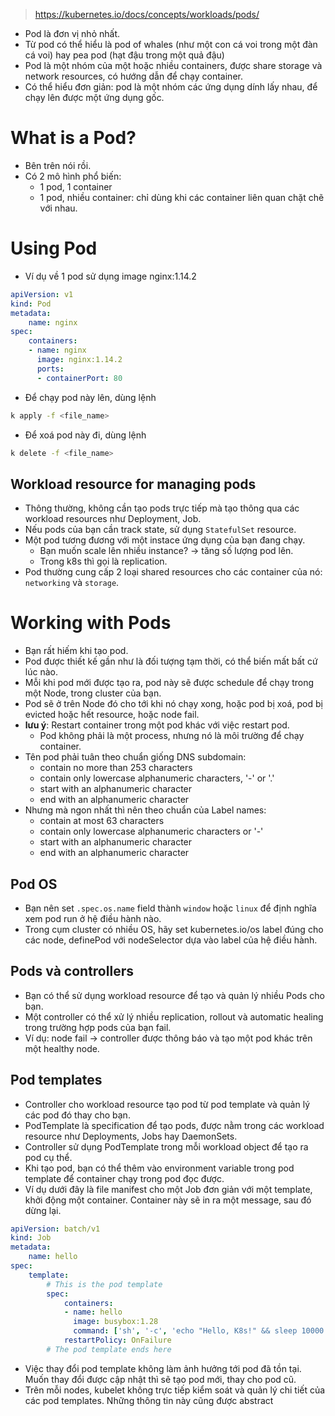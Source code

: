 > https://kubernetes.io/docs/concepts/workloads/pods/

- Pod là đơn vị nhỏ nhất.
- Từ pod có thể hiểu là pod of whales (như một con cá voi trong một đàn cá voi) hay pea pod (hạt đậu trong một quả đậu)
- Pod là một nhóm của một hoặc nhiều containers, được share storage và network resources, có hướng dẫn để chạy container.
- Có thể hiểu đơn giản: pod là một nhóm các ứng dụng dính lấy nhau, để chạy lên được một ứng dụng gốc.

# What is a Pod?
- Bên trên nói rồi. 
- Có 2 mô hình phổ biến:
    - 1 pod, 1 container
    - 1 pod, nhiều container: chỉ dùng khi các container liên quan chặt chẽ với nhau.

# Using Pod
- Ví dụ về 1 pod sử dụng image nginx:1.14.2

```yml
apiVersion: v1
kind: Pod
metadata:
    name: nginx
spec:
    containers:
    - name: nginx
      image: nginx:1.14.2
      ports:
      - containerPort: 80
```
- Để chạy pod này lên, dùng lệnh
```bash
k apply -f <file_name>
```
- Để xoá pod này đi, dùng lệnh
```bash
k delete -f <file_name>
```
## Workload resource for managing pods
- Thông thường, không cần tạo pods trực tiếp mà tạo thông qua các workload resources như Deployment, Job.
- Nếu pods của bạn cần track state, sử dụng `StatefulSet` resource.
- Một pod tương đương với một instace ứng dụng của bạn đang chạy.
    - Bạn muốn scale lên nhiều instance? -> tăng số lượng pod lên.
    - Trong k8s thì gọi là replication.
- Pod thường cung cấp 2 loại shared resources cho các container của nó: `networking` và `storage`.

# Working with Pods
- Bạn rất hiếm khi tạo pod.
- Pod được thiết kế gần như là đối tượng tạm thời, có thể biến mất bất cứ lúc nào.
- Mỗi khi pod mới được tạo ra, pod này sẽ được schedule để chạy trong một Node, trong cluster của bạn.
- Pod sẽ ở trên Node đó cho tới khi nó chạy xong, hoặc pod bị xoá, pod bị evicted hoặc hết resource, hoặc node fail.
- **lưu ý**: Restart container trong một pod khác với việc restart pod.
    - Pod không phải là một process, nhưng nó là môi trường để chạy container.
- Tên pod phải tuân theo chuẩn giống DNS subdomain:
    - contain no more than 253 characters
    - contain only lowercase alphanumeric characters, '-' or '.'
    - start with an alphanumeric character
    - end with an alphanumeric character
- Nhưng mà ngon nhất thì nên theo chuẩn của Label names:
    - contain at most 63 characters
    - contain only lowercase alphanumeric characters or '-'
    - start with an alphanumeric character
    - end with an alphanumeric character

## Pod OS
- Bạn nên set `.spec.os.name` field thành `window` hoặc `linux` để định nghĩa xem pod run ở hệ điều hành nào.
- Trong cụm cluster có nhiều OS, hãy set kubernetes.io/os label đúng cho các node, definePod với nodeSelector dựa vào label của hệ điều hành.

## Pods và controllers
- Bạn có thể sử dụng workload resource để tạo và quản lý nhiều Pods cho bạn.
- Một controller có thể xử lý nhiều replication, rollout và automatic healing trong trường hợp pods của bạn fail.
- Ví dụ: node fail -> controller được thông báo và tạo một pod khác trên một healthy node.

## Pod templates
- Controller cho workload resource tạo pod từ pod template và quản lý các pod đó thay cho bạn.
- PodTemplate là specification để tạo pods, được nằm trong các workload resource như Deployments, Jobs hay DaemonSets.
- Controller sử dụng PodTemplate trong mỗi workload object để tạo ra pod cụ thể.
- Khi tạo pod, bạn có thể thêm vào environment variable trong pod template để container chạy trong pod đọc được.
- Ví dụ dưới đây là file manifest cho một Job đơn giản với một template, khởi động một container. Container này sẽ in ra một message, sau đó dừng lại.

```yml
apiVersion: batch/v1
kind: Job
metadata:
    name: hello
spec:
    template:
        # This is the pod template
        spec:
            containers:
            - name: hello
              image: busybox:1.28
              command: ['sh', '-c', 'echo "Hello, K8s!" && sleep 10000']
            restartPolicy: OnFailure
        # The pod template ends here
```
- Việc thay đổi pod template không làm ảnh hưởng tới pod đã tồn tại. Muốn thay đổi được cập nhật thì sẽ tạo pod mới, thay cho pod cũ.
- Trên mỗi nodes, kubelet không trực tiếp kiểm soát và quản lý chi tiết của các pod templates. Những thông tin này cũng được abstract